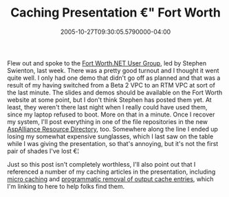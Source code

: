 ﻿---
title: Caching Presentation €" Fort Worth
date: "2005-10-27T09:30:05.5790000-04:00"
description: Flew out and spoke to the Fort Worth.NET User Group, led by
featuredImage: /img/default-post-image.jpg
---

Flew out and spoke to the [Fort Worth.NET User Group](http://www.fwdnug.org/), led by Stephen Swienton, last week. There was a pretty good turnout and I thought it went quite well. I only had one demo that didn't go off as planned and that was a result of my having switched from a Beta 2 VPC to an RTM VPC at sort of the last minute. The slides and demos should be available on the Fort Worth website at some point, but I don't think Stephen has posted them yet. At least, they weren't there last night when I really could have used them, since my laptop refused to boot. More on that in a minute. Once I recover my system, I'll post everything in one of the file repositories in the new [AspAlliance Resource Directory](http://index.aspalliance.com/), too. Somewhere along the line I ended up losing my somewhat expensive sunglasses, which I last saw on the table while I was giving the presentation, so that's annoying, but it's not the first pair of shades I've lost €¦

Just so this post isn't completely worthless, I'll also point out that I referenced a number of my caching articles in the presentation, including [micro caching](http://aspalliance.com/251) and [programmatic removal of output cache entries](http://aspalliance.com/668), which I'm linking to here to help folks find them.

